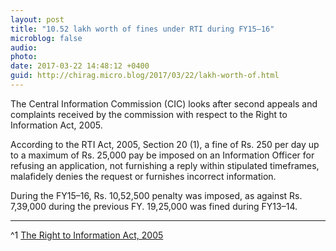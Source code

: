 ```yaml
---
layout: post
title: "10.52 lakh worth of fines under RTI during FY15–16"
microblog: false
audio: 
photo: 
date: 2017-03-22 14:48:12 +0400
guid: http://chirag.micro.blog/2017/03/22/lakh-worth-of.html
---
```

<p>The Central Information Commission (CIC) looks after second appeals and complaints received by the commission with respect to the Right to Information Act, 2005.</p>
<p>According to the RTI Act, 2005, Section 20 (1), a fine of Rs. 250 per day up to a maximum of Rs. 25,000 pay be imposed on an Information Officer for refusing an application, not furnishing a reply within stipulated timeframes, malafidely denies the request or furnishes incorrect information.</p>
<p>During the FY15–16, Rs. 10,52,500 penalty was imposed, as against Rs. 7,39,000 during the previous FY. 19,25,000 was fined during FY13–14.</p>
<hr>
<p>^1 <a href="http://righttoinformation.gov.in/webactrti.htm" target="_blank">The Right to Information Act, 2005</a></p>

